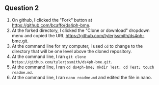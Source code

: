 ## Question 2

1. On github, I clicked the "Fork" button at https://github.com/bcaffo/ds4ph-bme.
2. At the forked directory, I clicked the "Clone or download" dropdown menu and copied the URL https://github.com/tylerjssmith/ds4ph-bme.git.
3. At the command line for my computer, I used `cd` to change to the directory that will be one level above the cloned repository.
4. At the command line, I ran `git clone https://github.com/tylerjssmith/ds4ph-bme.git`.
5. At the command line, I ran `cd ds4ph-bme; mkdir Test; cd Test; touch readme.md`.
6. At the command line, I ran `nano readme.md` and edited the file in nano.
